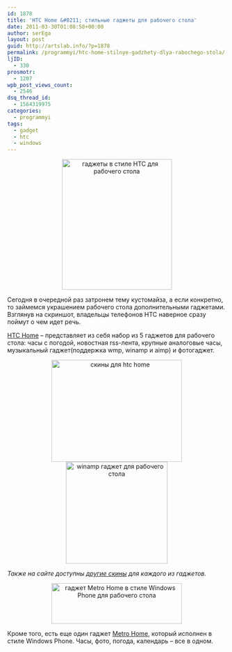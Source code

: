 ```yaml
---
id: 1878
title: 'HTC Home &#8211; стильные гаджеты для рабочего стола'
date: 2011-03-30T01:08:58+00:00
author: serEga
layout: post
guid: http://artslab.info/?p=1878
permalink: /programmyi/htc-home-stilnye-gadzhety-dlya-rabochego-stola/
ljID:
  - 330
prosmotr:
  - 1207
wpb_post_views_count:
  - 2546
dsq_thread_id:
  - 1564319975
categories:
  - programmyi
tags:
  - gadget
  - htc
  - windows
---
```

<center>
  <a href="http://artslab.info/wp-content/uploads/htc_home.jpg"><img src="http://artslab.info/wp-content/uploads/htc_home-253x300.jpg" alt="гаджеты в стиле HTC для рабочего стола" title="htc_home" width="253" height="300" class="alignnone size-medium wp-image-1879" /></a>
</center>

Сегодня в очередной раз затронем тему кустомайза, а если конкретно, то займемся украшением рабочего стола дополнительными гаджетами. Взглянув на скриншот, владельцы телефонов HTC наверное сразу поймут о чем идет речь.

[HTC Home](http://www.htchome.org/ru/features/) &#8211; представляет из себя набор из 5 гаджетов для рабочего стола: часы с погодой, новостная rss-лента, крупные аналоговые часы, музыкальный гаджет(поддержка wmp, winamp и aimp) и фотогаджет.

<center>
  <a href="http://artslab.info/wp-content/uploads/htc_skins.jpg"><img src="http://artslab.info/wp-content/uploads/htc_skins-300x234.jpg" alt="скины для htc home" title="htc_skins" width="300" height="234" class="alignnone size-medium wp-image-1881" srcset="http://googledrive.com/host/0B9lHVSSSdxdxd0hjdUdmRzY3Tjg/htc_skins-300x234.jpg 300w, http://googledrive.com/host/0B9lHVSSSdxdxd0hjdUdmRzY3Tjg/htc_skins.jpg 653w" sizes="(max-width: 300px) 100vw, 300px" /></a> <a href="http://artslab.info/wp-content/uploads/htc_music_gadget.jpg"><img src="http://artslab.info/wp-content/uploads/htc_music_gadget-200x300.jpg" alt="winamp гаджет для рабочего стола" title="htc_music_gadget" height="234" class="alignnone size-medium wp-image-1886" srcset="http://googledrive.com/host/0B9lHVSSSdxdxd0hjdUdmRzY3Tjg/htc_music_gadget-200x300.jpg 200w, http://googledrive.com/host/0B9lHVSSSdxdxd0hjdUdmRzY3Tjg/htc_music_gadget.jpg 208w" sizes="(max-width: 200px) 100vw, 200px" /></a>
</center>



_Также на сайте доступны [другие скины](http://www.htchome.org/ru/skins/) для каждого из гаджетов._



<center>
  <a href="http://artslab.info/wp-content/uploads/metrohome.jpg"><img src="http://artslab.info/wp-content/uploads/metrohome-300x93.jpg" alt="гаджет Metro Home в стиле Windows Phone для рабочего стола" title="metrohome" width="300" height="93" class="alignnone size-medium wp-image-1880" srcset="http://googledrive.com/host/0B9lHVSSSdxdxd0hjdUdmRzY3Tjg/metrohome-300x93.jpg 300w, http://googledrive.com/host/0B9lHVSSSdxdxd0hjdUdmRzY3Tjg/metrohome.jpg 850w" sizes="(max-width: 300px) 100vw, 300px" /></a><br />
</center>

Кроме того, есть еще один гаджет [Metro Home](http://www.htchome.org/ru/metro/), который исполнен в стиле Windows Phone. Часы, фото, погода, календарь &#8211; все в одном.